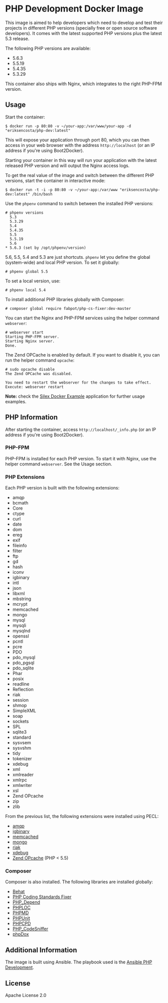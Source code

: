 # PHP Development Docker Image

This image is aimed to help developers which need to develop and test their projects in different PHP versions
(specially free or open source software developers). It comes with the latest supported PHP versions plus the latest
5.3 release.

The following PHP versions are available:

- 5.6.3
- 5.5.19
- 5.4.35
- 5.3.29

This container also ships with Nginx, which integrates to the right PHP-FPM version.


## Usage

Start the container:

    $ docker run -p 80:80 -v ~/your-app:/var/www/your-app -d "eriksencosta/php-dev:latest"

This will expose your application through port 80, which you can then access in your web browser with the address `http://localhost` (or an IP address if you're using Boot2Docker).

Starting your container in this way will run your application with the latest released PHP version and will output
the Nginx access logs.

To get the real value of the image and switch between the different PHP versions, start the container in interactive
mode:

    $ docker run -t -i -p 80:80 -v ~/your-app:/var/www "eriksencosta/php-dev:latest" /bin/bash

Use the `phpenv` command to switch between the installed PHP versions:

    # phpenv versions
      5.3
      5.3.29
      5.4
      5.4.35
      5.5
      5.5.19
      5.6
    * 5.6.3 (set by /opt/phpenv/version)

5.6, 5.5, 5.4 and 5.3 are just shortcuts. `phpenv` let you define the global (system-wide) and local PHP version. To
set it globally:

    # phpenv global 5.5

To set a local version, use:

    # phpenv local 5.4

To install additional PHP libraries globally with Composer:

    # composer global require fabpot/php-cs-fixer:dev-master

You can start the Nginx and PHP-FPM services using the helper command `webserver`:

    # webserver start
    Starting PHP-FPM server.
    Starting Nginx server.
    Done.

The Zend OPCache is enabled by default. If you want to disable it, you can run the helper command `opcache`:

    # sudo opcache disable
    The Zend OPCache was disabled.

    You need to restart the webserver for the changes to take effect.
    Execute: webserver restart

**Note:** check the [Silex Docker Example][#github-silex-docker] application for further usage examples.


## PHP Information

After starting the container, access `http://localhost/_info.php` (or an IP address if you're using Boot2Docker).


### PHP-FPM

PHP-FPM is installed for each PHP version. To start it with Nginx, use the helper command `webserver`. See the Usage
section.


### PHP Extensions

Each PHP version is built with the following extensions:

- amqp
- bcmath
- Core
- ctype
- curl
- date
- dom
- ereg
- exif
- fileinfo
- filter
- ftp
- gd
- hash
- iconv
- igbinary
- intl
- json
- libxml
- mbstring
- mcrypt
- memcached
- mongo
- mysql
- mysqli
- mysqlnd
- openssl
- pcntl
- pcre
- PDO
- pdo_mysql
- pdo_pgsql
- pdo_sqlite
- Phar
- posix
- readline
- Reflection
- riak
- session
- shmop
- SimpleXML
- soap
- sockets
- SPL
- sqlite3
- standard
- sysvsem
- sysvshm
- tidy
- tokenizer
- xdebug
- xml
- xmlreader
- xmlrpc
- xmlwriter
- xsl
- Zend OPcache
- zip
- zlib

From the previous list, the following extensions were installed using PECL:

- [amqp][#php-amqp]
- [igbinary][#php-igbinary]
- [memcached][#php-memcached]
- [mongo][#php-mongo]
- [riak][#php-riak]
- [xdebug][#php-xdebug]
- [Zend OPcache][#php-opcache] (PHP < 5.5)


### Composer

Composer is also installed. The following libraries are installed globally:

- [Behat][#behat]
- [PHP Coding Standards Fixer][#php-cs-fixer]
- [PHP_Depend][#phpdepend]
- [PHPLOC][#phploc]
- [PHPMD][#phpmd]
- [PHPUnit][#phpunit]
- [PHPCPD][#phpcpd]
- [PHP_CodeSniffer][#phpcodesniffer]
- [phpDox][#phpdox]


## Additional Information

The image is built using Ansible. The playbook used is the [Ansible PHP Development][#ansible-php-dev].


## License

Apache License 2.0


[#github-silex-docker]: https://github.com/eriksencosta/silex-docker-example
[#php-amqp]: http://pecl.php.net/package/amqp
[#php-igbinary]: http://pecl.php.net/package/igbinary
[#php-memcached]: http://pecl.php.net/package/memcached
[#php-mongo]: http://pecl.php.net/package/mongo
[#php-riak]: http://pecl.php.net/package/riak
[#php-xdebug]: http://pecl.php.net/package/xdebug
[#php-opcache]: http://pecl.php.net/package/ZendOpcache
[#behat]: http://behat.org
[#php-cs-fixer]: http://cs.sensiolabs.org
[#phpdepend]: http://pdepend.org
[#phploc]: https://github.com/sebastianbergmann/phploc
[#phpmd]: http://phpmd.org
[#phpunit]: https://phpunit.de
[#phpcpd]: https://github.com/sebastianbergmann/phpcpd
[#phpcodesniffer]: https://github.com/squizlabs/PHP_CodeSniffer
[#phpdox]: http://phpdox.de
[#ansible-php-dev]: https://github.com/eriksencosta/ansible-php-dev
